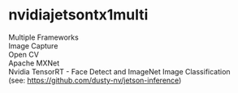 # nvidiajetsontx1multi
Multiple Frameworks
<br/>
Image Capture<br/>
Open CV<br/>
Apache MXNet<br/>
Nvidia TensorRT - Face Detect and ImageNet Image Classification <br/>
(see:  https://github.com/dusty-nv/jetson-inference)<br/><br/>
